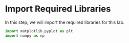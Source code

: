 # Import Required Libraries

In this step, we will import the required libraries for this lab.

```python
import matplotlib.pyplot as plt
import numpy as np
```
